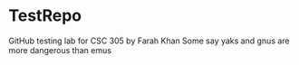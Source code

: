 # TestRepo
GitHub testing lab for CSC 305 by Farah Khan
Some say yaks and gnus are more dangerous than emus
